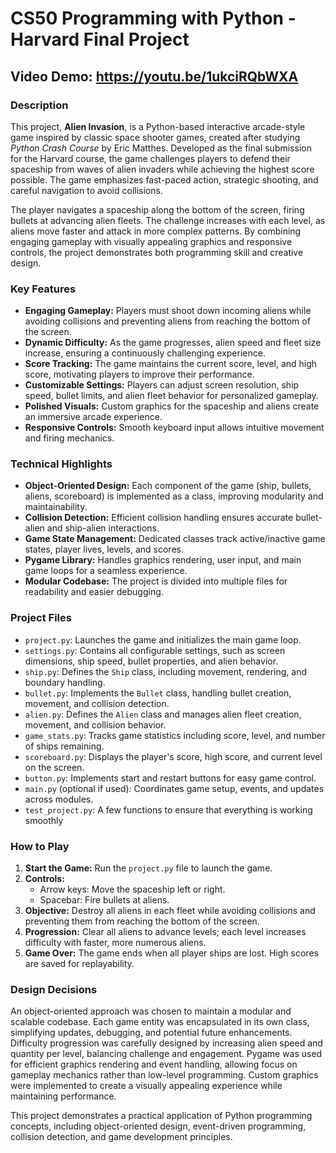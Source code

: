 # CS50 Programming with Python - Harvard Final Project

## Video Demo:  <https://youtu.be/1ukciRQbWXA>

### Description

This project, **Alien Invasion**, is a Python-based interactive arcade-style game inspired by classic space shooter games, created after studying *Python Crash Course* by Eric Matthes. Developed as the final submission for the Harvard course, the game challenges players to defend their spaceship from waves of alien invaders while achieving the highest score possible. The game emphasizes fast-paced action, strategic shooting, and careful navigation to avoid collisions.

The player navigates a spaceship along the bottom of the screen, firing bullets at advancing alien fleets. The challenge increases with each level, as aliens move faster and attack in more complex patterns. By combining engaging gameplay with visually appealing graphics and responsive controls, the project demonstrates both programming skill and creative design.

### Key Features

- **Engaging Gameplay:** Players must shoot down incoming aliens while avoiding collisions and preventing aliens from reaching the bottom of the screen.  
- **Dynamic Difficulty:** As the game progresses, alien speed and fleet size increase, ensuring a continuously challenging experience.  
- **Score Tracking:** The game maintains the current score, level, and high score, motivating players to improve their performance.  
- **Customizable Settings:** Players can adjust screen resolution, ship speed, bullet limits, and alien fleet behavior for personalized gameplay.  
- **Polished Visuals:** Custom graphics for the spaceship and aliens create an immersive arcade experience.  
- **Responsive Controls:** Smooth keyboard input allows intuitive movement and firing mechanics.

### Technical Highlights

- **Object-Oriented Design:** Each component of the game (ship, bullets, aliens, scoreboard) is implemented as a class, improving modularity and maintainability.  
- **Collision Detection:** Efficient collision handling ensures accurate bullet-alien and ship-alien interactions.  
- **Game State Management:** Dedicated classes track active/inactive game states, player lives, levels, and scores.  
- **Pygame Library:** Handles graphics rendering, user input, and main game loops for a seamless experience.  
- **Modular Codebase:** The project is divided into multiple files for readability and easier debugging.

### Project Files

- `project.py`: Launches the game and initializes the main game loop.  
- `settings.py`: Contains all configurable settings, such as screen dimensions, ship speed, bullet properties, and alien behavior.  
- `ship.py`: Defines the `Ship` class, including movement, rendering, and boundary handling.  
- `bullet.py`: Implements the `Bullet` class, handling bullet creation, movement, and collision detection.  
- `alien.py`: Defines the `Alien` class and manages alien fleet creation, movement, and collision behavior.  
- `game_stats.py`: Tracks game statistics including score, level, and number of ships remaining.  
- `scoreboard.py`: Displays the player's score, high score, and current level on the screen.  
- `button.py`: Implements start and restart buttons for easy game control.  
- `main.py` (optional if used): Coordinates game setup, events, and updates across modules.
- `test_project.py`: A few functions to ensure that everything is working smoothly

### How to Play

1. **Start the Game:** Run the `project.py` file to launch the game.  
2. **Controls:**  
   - Arrow keys: Move the spaceship left or right.  
   - Spacebar: Fire bullets at aliens.  
3. **Objective:** Destroy all aliens in each fleet while avoiding collisions and preventing them from reaching the bottom of the screen.  
4. **Progression:** Clear all aliens to advance levels; each level increases difficulty with faster, more numerous aliens.  
5. **Game Over:** The game ends when all player ships are lost. High scores are saved for replayability.

### Design Decisions

An object-oriented approach was chosen to maintain a modular and scalable codebase. Each game entity was encapsulated in its own class, simplifying updates, debugging, and potential future enhancements. Difficulty progression was carefully designed by increasing alien speed and quantity per level, balancing challenge and engagement. Pygame was used for efficient graphics rendering and event handling, allowing focus on gameplay mechanics rather than low-level programming. Custom graphics were implemented to create a visually appealing experience while maintaining performance.

This project demonstrates a practical application of Python programming concepts, including object-oriented design, event-driven programming, collision detection, and game development principles.

